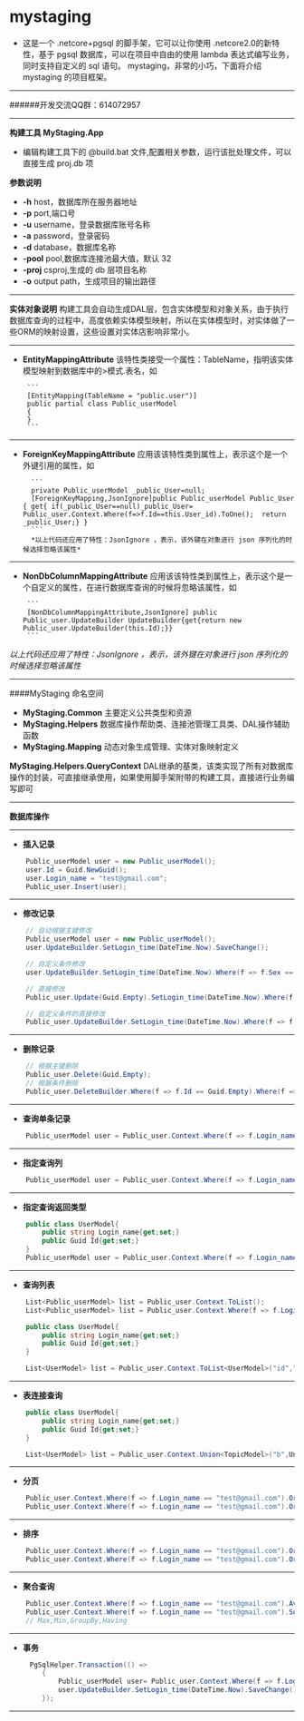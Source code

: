 # mystaging
* 这是一个 .netcore+pgsql 的脚手架，它可以让你使用 .netcore2.0的新特性，基于 pgsql 数据库，可以在项目中自由的使用 lambda 表达式编写业务，同时支持自定义的 sql 语句。
mystaging，非常的小巧，下面将介绍 mystaging 的项目框架。

---

######开发交流QQ群：614072957

---
**构建工具 MyStaging.App**
  * 编辑构建工具下的 @build.bat 文件,配置相关参数，运行该批处理文件，可以直接生成 proj.db 项
     
**参数说明**
   * **-h** host，数据库所在服务器地址
   * **-p** port,端口号
   * **-u** username，登录数据库账号名称
   * **-a** password，登录密码
   * **-d** database，数据库名称
   * **-pool** pool,数据库连接池最大值，默认 32
   * **-proj** csproj,生成的 db 层项目名称
   * **-o** output path，生成项目的输出路径

---

**实体对象说明**
   构建工具会自动生成DAL层，包含实体模型和对象关系，由于执行数据库查询的过程中，高度依赖实体模型映射，所以在实体模型时，对实体做了一些ORM的映射设置，这些设置对实体店影响非常小。
    
---
 * **EntityMappingAttribute**
        该特性类接受一个属性：TableName，指明该实体模型映射到数据库中的>模式.表名，如

        ```
        [EntityMapping(TableName = "public.user")]
        public partial class Public_userModel
        {
        }
        ```
        
---

* **ForeignKeyMappingAttribute**
        应用该该特性类到属性上，表示这个是一个外键引用的属性，如

        ```
        private Public_userModel _public_User=null;
        [ForeignKeyMapping,JsonIgnore]public Public_userModel Public_User { get{ if(_public_User==null)_public_User= Public_user.Context.Where(f=>f.Id==this.User_id).ToOne();  return _public_User;} }
        ```
        *以上代码还应用了特性：JsonIgnore ，表示，该外键在对象进行 json 序列化的时候选择忽略该属性*

---

*  **NonDbColumnMappingAttribute**
        应用该该特性类到属性上，表示这个是一个自定义的属性，在进行数据库查询的时候将忽略该属性，如

        ```
        [NonDbColumnMappingAttribute,JsonIgnore] public  Public_user.UpdateBuilder UpdateBuilder{get{return new Public_user.UpdateBuilder(this.Id);}}
        ```
        
  *以上代码还应用了特性：JsonIgnore ，表示，该外键在对象进行 json 序列化的时候选择忽略该属性*

---

####MyStaging 命名空间
*  **MyStaging.Common**  主要定义公共类型和资源
* **MyStaging.Helpers**     数据库操作帮助类、连接池管理工具类、DAL操作辅助函数
* **MyStaging.Mapping**  动态对象生成管理、实体对象映射定义

**MyStaging.Helpers.QueryContext**
    DAL继承的基类，该类实现了所有对数据库操作的封装，可直接继承使用，如果使用脚手架附带的构建工具，直接进行业务编写即可

---

**数据库操作**

---

* **插入记录**
``` C#
    Public_userModel user = new Public_userModel();
    user.Id = Guid.NewGuid();
    user.Login_name = "test@gmail.com";
    Public_user.Insert(user);
```

---

* **修改记录**
``` C#
    // 自动根据主键修改
    Public_userModel user = new Public_userModel();
    user.UpdateBuilder.SetLogin_time(DateTime.Now).SaveChange(); 

    // 自定义条件修改
    user.UpdateBuilder.SetLogin_time(DateTime.Now).Where(f => f.Sex == true).SaveChange();

    // 直接修改
    Public_user.Update(Guid.Empty).SetLogin_time(DateTime.Now).Where(f => f.Sex == true).SaveChange();

    // 自定义条件的直接修改
    Public_user.UpdateBuilder.SetLogin_time(DateTime.Now).Where(f => f.Id == Guid.Empty).Where(f => f.Sex == true).SaveChange();
```

---

* **删除记录**
``` C#
    // 根据主键删除
    Public_user.Delete(Guid.Empty);
    // 根据条件删除
    Public_user.DeleteBuilder.Where(f => f.Id == Guid.Empty).Where(f => f.Sex == true).SaveChange();
```

---

* **查询单条记录**
``` C#
    Public_userModel user = Public_user.Context.Where(f => f.Login_name == "test@gmail.com").ToOne();
```

---


* **指定查询列**
``` C#
    Public_userModel user = Public_user.Context.Where(f => f.Login_name == "test@gmail.com").ToOne("id","login_name");
```

---

* **指定查询返回类型**
``` C#
    public class UserModel{
        public string Login_name{get;set;}
        public Guid Id{get;set;}
    }
    Public_userModel user = Public_user.Context.Where(f => f.Login_name == "test@gmail.com").ToOne<UserModel>("id","login_name");
```

---

* **查询列表**
``` C#
    List<Public_userModel> list = Public_user.Context.ToList();
    List<Public_userModel> list = Public_user.Context.Where(f => f.Login_name == "test@gmail.com").ToList();    

    public class UserModel{
        public string Login_name{get;set;}
        public Guid Id{get;set;}
    }

    List<UserModel> list = Public_user.Context.ToList<UserModel>("id","login_name");

```

---

* **表连接查询**
``` C#
    public class UserModel{
        public string Login_name{get;set;}
        public Guid Id{get;set;}
    }

    List<UserModel> list = Public_user.Context.Union<TopicModel>("b",UnionType.INNER_JOIN,(a,b)=>a.Id==b.User_Id).Where(a=>a.Id=Guid.Empty).Where<TopicModel>(b=>b.Publish==true).ToList<UserModel>("id","login_name");

```
---

* **分页**
``` C#
    Public_user.Context.Where(f => f.Login_name == "test@gmail.com").OrderBy(f=>f.State).Page(1,10);
    Public_user.Context.Where(f => f.Login_name == "test@gmail.com").OrderDescing(f=>f.State);
```
---

* **排序**
``` C#
    Public_user.Context.Where(f => f.Login_name == "test@gmail.com").OrderBy(f=>f.State);
    Public_user.Context.Where(f => f.Login_name == "test@gmail.com").OrderDescing(f=>f.State);
```
---

* **聚合查询**
``` C#
    Public_user.Context.Where(f => f.Login_name == "test@gmail.com").Avg(f=>f.Age);
    Public_user.Context.Where(f => f.Login_name == "test@gmail.com").Sum(f=>f.Blance);
    // Max,Min,GroupBy,Having
```
---

* **事务**
``` C#
     PgSqlHelper.Transaction(() =>
        {
            Public_userModel user= Public_user.Context.Where(f => f.Login_name == "test@gmail.com").ToOne();
            user.UpdateBuilder.SetLogin_time(DateTime.Now).SaveChange();
        });
```
---


